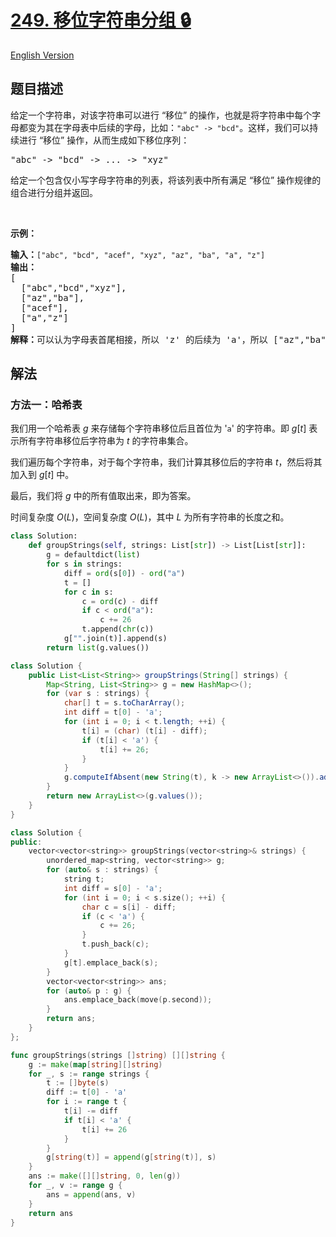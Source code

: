 # [249. 移位字符串分组 🔒](https://leetcode.cn/problems/group-shifted-strings)

[English Version](/solution/0200-0299/0249.Group%20Shifted%20Strings/README_EN.md)

<!-- tags:数组,哈希表,字符串 -->

<!-- difficulty:中等 -->

## 题目描述

<!-- 这里写题目描述 -->

<p>给定一个字符串，对该字符串可以进行 &ldquo;移位&rdquo; 的操作，也就是将字符串中每个字母都变为其在字母表中后续的字母，比如：<code>&quot;abc&quot; -&gt; &quot;bcd&quot;</code>。这样，我们可以持续进行 &ldquo;移位&rdquo; 操作，从而生成如下移位序列：</p>

<pre>&quot;abc&quot; -&gt; &quot;bcd&quot; -&gt; ... -&gt; &quot;xyz&quot;</pre>

<p>给定一个包含仅小写字母字符串的列表，将该列表中所有满足&nbsp;&ldquo;移位&rdquo; 操作规律的组合进行分组并返回。</p>

<p>&nbsp;</p>

<p><strong>示例：</strong></p>

<pre><strong>输入：</strong><code>[&quot;abc&quot;, &quot;bcd&quot;, &quot;acef&quot;, &quot;xyz&quot;, &quot;az&quot;, &quot;ba&quot;, &quot;a&quot;, &quot;z&quot;]</code>
<strong>输出：</strong>
[
  [&quot;abc&quot;,&quot;bcd&quot;,&quot;xyz&quot;],
  [&quot;az&quot;,&quot;ba&quot;],
  [&quot;acef&quot;],
  [&quot;a&quot;,&quot;z&quot;]
]
<strong>解释：</strong>可以认为字母表首尾相接，所以 &#39;z&#39; 的后续为 &#39;a&#39;，所以 [&quot;az&quot;,&quot;ba&quot;] 也满足 &ldquo;移位&rdquo; 操作规律。</pre>

## 解法

### 方法一：哈希表

我们用一个哈希表 $g$ 来存储每个字符串移位后且首位为 '`a`' 的字符串。即 $g[t]$ 表示所有字符串移位后字符串为 $t$ 的字符串集合。

我们遍历每个字符串，对于每个字符串，我们计算其移位后的字符串 $t$，然后将其加入到 $g[t]$ 中。

最后，我们将 $g$ 中的所有值取出来，即为答案。

时间复杂度 $O(L)$，空间复杂度 $O(L)$，其中 $L$ 为所有字符串的长度之和。

<!-- tabs:start -->

```python
class Solution:
    def groupStrings(self, strings: List[str]) -> List[List[str]]:
        g = defaultdict(list)
        for s in strings:
            diff = ord(s[0]) - ord("a")
            t = []
            for c in s:
                c = ord(c) - diff
                if c < ord("a"):
                    c += 26
                t.append(chr(c))
            g["".join(t)].append(s)
        return list(g.values())
```

```java
class Solution {
    public List<List<String>> groupStrings(String[] strings) {
        Map<String, List<String>> g = new HashMap<>();
        for (var s : strings) {
            char[] t = s.toCharArray();
            int diff = t[0] - 'a';
            for (int i = 0; i < t.length; ++i) {
                t[i] = (char) (t[i] - diff);
                if (t[i] < 'a') {
                    t[i] += 26;
                }
            }
            g.computeIfAbsent(new String(t), k -> new ArrayList<>()).add(s);
        }
        return new ArrayList<>(g.values());
    }
}
```

```cpp
class Solution {
public:
    vector<vector<string>> groupStrings(vector<string>& strings) {
        unordered_map<string, vector<string>> g;
        for (auto& s : strings) {
            string t;
            int diff = s[0] - 'a';
            for (int i = 0; i < s.size(); ++i) {
                char c = s[i] - diff;
                if (c < 'a') {
                    c += 26;
                }
                t.push_back(c);
            }
            g[t].emplace_back(s);
        }
        vector<vector<string>> ans;
        for (auto& p : g) {
            ans.emplace_back(move(p.second));
        }
        return ans;
    }
};
```

```go
func groupStrings(strings []string) [][]string {
	g := make(map[string][]string)
	for _, s := range strings {
		t := []byte(s)
		diff := t[0] - 'a'
		for i := range t {
			t[i] -= diff
			if t[i] < 'a' {
				t[i] += 26
			}
		}
		g[string(t)] = append(g[string(t)], s)
	}
	ans := make([][]string, 0, len(g))
	for _, v := range g {
		ans = append(ans, v)
	}
	return ans
}
```

<!-- tabs:end -->

<!-- end -->
